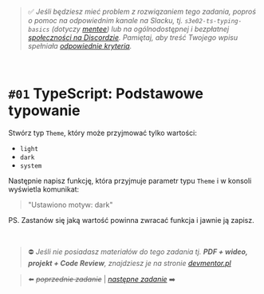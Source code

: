 > :white_check_mark: *Jeśli będziesz mieć problem z rozwiązaniem tego zadania, poproś o pomoc na odpowiednim kanale na Slacku, tj. `s3e02-ts-typing-basics` (dotyczy [mentee](https://devmentor.pl/mentoring-javascript/)) lub na ogólnodostępnej i bezpłatnej [społeczności na Discordzie](https://devmentor.pl/discord). Pamiętaj, aby treść Twojego wpisu spełniała [odpowiednie kryteria](https://devmentor.pl/jak-prosic-o-pomoc/).*

&nbsp;

# `#01` TypeScript: Podstawowe typowanie

Stwórz typ `Theme`, który może przyjmować tylko wartości:
- `light`
- `dark`
- `system`

Następnie napisz funkcję, która przyjmuje parametr typu `Theme` i w konsoli wyświetla komunikat:
> "Ustawiono motyw: dark"

PS. Zastanów się jaką wartość powinna zwracać funkcja i jawnie ją zapisz.


&nbsp;
> :no_entry: *Jeśli nie posiadasz materiałów do tego zadania tj. **PDF + wideo, projekt + Code Review**, znajdziesz je na stronie [devmentor.pl](https://devmentor.pl/workshop-ts-typing-basics)*

> :arrow_left: ~~*poprzednie zadanie*~~ | [*następne zadanie*](./../02) :arrow_right:
